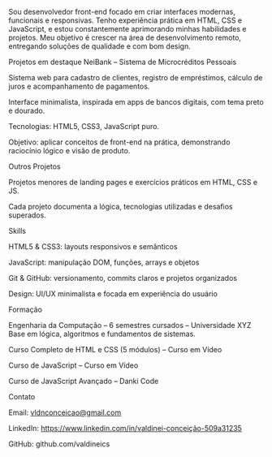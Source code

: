 Sou desenvolvedor front-end focado em criar interfaces modernas, funcionais e responsivas. Tenho experiência prática em HTML, CSS e JavaScript, e estou constantemente aprimorando minhas habilidades e projetos. Meu objetivo é crescer na área de desenvolvimento remoto, entregando soluções de qualidade e com bom design.

Projetos em destaque
NeiBank – Sistema de Microcréditos Pessoais

Sistema web para cadastro de clientes, registro de empréstimos, cálculo de juros e acompanhamento de pagamentos.

Interface minimalista, inspirada em apps de bancos digitais, com tema preto e dourado.

Tecnologias: HTML5, CSS3, JavaScript puro.

Objetivo: aplicar conceitos de front-end na prática, demonstrando raciocínio lógico e visão de produto.

Outros Projetos

Projetos menores de landing pages e exercícios práticos em HTML, CSS e JS.

Cada projeto documenta a lógica, tecnologias utilizadas e desafios superados.

Skills

HTML5 & CSS3: layouts responsivos e semânticos

JavaScript: manipulação DOM, funções, arrays e objetos

Git & GitHub: versionamento, commits claros e projetos organizados

Design: UI/UX minimalista e focada em experiência do usuário

Formação

Engenharia da Computação – 6 semestres cursados – Universidade XYZ
Base em lógica, algoritmos e fundamentos de sistemas.

Curso Completo de HTML e CSS (5 módulos) – Curso em Vídeo

Curso de JavaScript – Curso em Vídeo

Curso de JavaScript Avançado – Danki Code

Contato

Email: vldnconceicao@gmail.com

LinkedIn: https://www.linkedin.com/in/valdinei-conceição-509a31235

GitHub: github.com/valdineics
